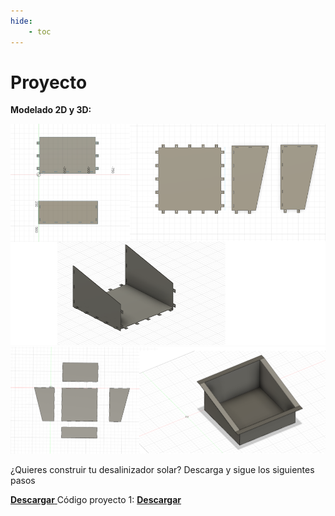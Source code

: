 ```yaml
---
hide:
    - toc
---
```


# Proyecto

<strong>Modelado 2D y 3D:</strong>

![](../images/Proyecto/Producto%20fianl/subir%201.PNG)
![](../images/Proyecto/Producto%20fianl/subir%202.PNG)


¿Quieres construir tu desalinizador solar? Descarga y sigue los siguientes pasos 


 <a href="../Nuevacarpeta/Cómo_construir_mi_desalinizador_solar.pdf" download="Desalinizador Solar"> <strong>Descargar</strong> </a>
 Código proyecto 1:  <a href="../Nuevacarpeta/prueba1.ino" download="Proyecto1"> <strong>Descargar</strong> </a>